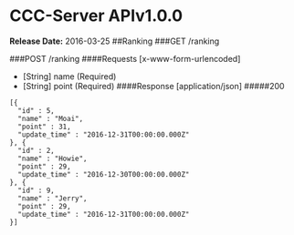 # CCC-Server APIv1.0.0

__Release Date:__ 2016-03-25
##Ranking
###GET /ranking

###POST /ranking
####Requests [x-www-form-urlencoded]
* [String] name (Required)
* [String] point (Required)
####Response [application/json]
#####200
```
[{
  "id" : 5,
  "name" : "Moai",
  "point" : 31,
  "update_time" : "2016-12-31T00:00:00.000Z"
}, {
  "id" : 2,
  "name" : "Howie",
  "point" : 29,
  "update_time" : "2016-12-30T00:00:00.000Z"
}, {
  "id" : 9,
  "name" : "Jerry",
  "point" : 29,
  "update_time" : "2016-12-31T00:00:00.000Z"
}]
```
